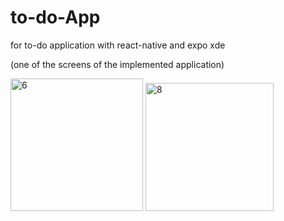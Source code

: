 # to-do-App
for to-do application with react-native and expo xde


(one of the screens of the implemented application)


<img width="212" alt="6" src="https://user-images.githubusercontent.com/13150457/48313038-4c54a300-e5fa-11e8-9b8e-43de534b1bd5.PNG">
<img width="205" alt="8" src="https://user-images.githubusercontent.com/13150457/48411171-1e9b6580-e784-11e8-8e58-4c859fb6a2b0.PNG">
